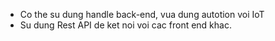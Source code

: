 
- Co the su dung handle back-end, vua dung autotion voi IoT 
- Su dung Rest API de ket noi voi cac front end khac.
 
